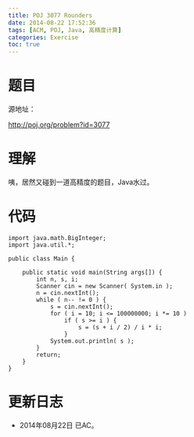 ```yaml
---
title: POJ 3077 Rounders
date: 2014-08-22 17:52:36
tags: [ACM, POJ, Java, 高精度计算]
categories: Exercise
toc: true
---
```

# 题目
源地址：

http://poj.org/problem?id=3077

# 理解
咦，居然又碰到一道高精度的题目，Java水过。

<!-- more -->

# 代码

```
import java.math.BigInteger;
import java.util.*;

public class Main {

    public static void main(String args[]) {
        int n, s, i;
        Scanner cin = new Scanner( System.in );
        n = cin.nextInt();
        while ( n-- != 0 ) {
            s = cin.nextInt();
            for ( i = 10; i <= 100000000; i *= 10 )
                if ( s >= i ) {
                    s = (s + i / 2) / i * i;
                }
            System.out.println( s );
        }
        return;
    }
}

```

# 更新日志
- 2014年08月22日 已AC。